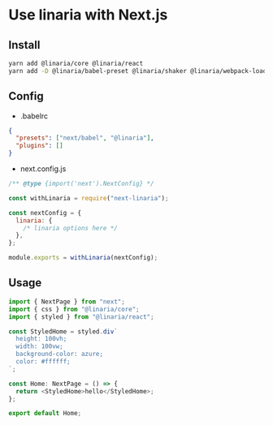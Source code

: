 # Use linaria with Next.js

## Install

```bash
yarn add @linaria/core @linaria/react
yarn add -D @linaria/babel-preset @linaria/shaker @linaria/webpack-loader next-linaria@1.0.0-beta
```

## Config

- .babelrc

```json
{
  "presets": ["next/babel", "@linaria"],
  "plugins": []
}
```

- next.config.js

```js
/** @type {import('next').NextConfig} */

const withLinaria = require("next-linaria");

const nextConfig = {
  linaria: {
    /* linaria options here */
  },
};

module.exports = withLinaria(nextConfig);
```

## Usage

```typescript
import { NextPage } from "next";
import { css } from "@linaria/core";
import { styled } from "@linaria/react";

const StyledHome = styled.div`
  height: 100vh;
  width: 100vw;
  background-color: azure;
  color: #ffffff;
`;

const Home: NextPage = () => {
  return <StyledHome>hello</StyledHome>;
};

export default Home;
```
